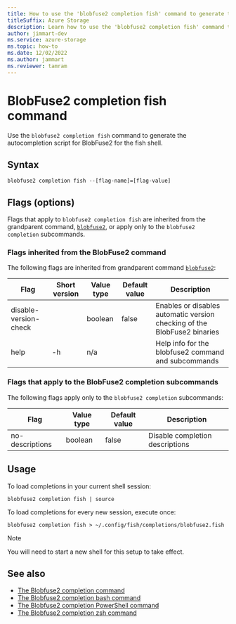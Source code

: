 ```yaml
---
title: How to use the 'blobfuse2 completion fish' command to generate the autocompletion script for BlobFuse2
titleSuffix: Azure Storage
description: Learn how to use the 'blobfuse2 completion fish' command to generate the autocompletion script for BlobFuse2.
author: jimmart-dev
ms.service: azure-storage
ms.topic: how-to
ms.date: 12/02/2022
ms.author: jammart
ms.reviewer: tamram
---
```


# BlobFuse2 completion fish command

Use the `blobfuse2 completion fish` command to generate the autocompletion script for BlobFuse2 for the fish shell.

## Syntax

`blobfuse2 completion fish --[flag-name]=[flag-value]`

## Flags (options)

Flags that apply to `blobfuse2 completion fish` are inherited from the grandparent command, [`blobfuse2`](blobfuse2-commands.md), or apply only to the `blobfuse2 completion` subcommands.

### Flags inherited from the BlobFuse2 command

The following flags are inherited from grandparent command [`blobfuse2`](blobfuse2-commands.md):

| Flag | Short version | Value type | Default value | Description |
|--|--|--|--|--|
| disable-version-check |    | boolean | false | Enables or disables automatic version checking of the BlobFuse2 binaries |
| help                  | -h | n/a     |       | Help info for the blobfuse2 command and subcommands                      |

### Flags that apply to the BlobFuse2 completion subcommands

The following flags apply only to the `blobfuse2 completion` subcommands:

| Flag | Value type | Default value | Description |
|--|--|--|--|
| no-descriptions | boolean | false | Disable completion descriptions |

## Usage

To load completions in your current shell session:

`blobfuse2 completion fish | source`

To load completions for every new session, execute once:

`blobfuse2 completion fish > ~/.config/fish/completions/blobfuse2.fish`

> [!NOTE]
> You will need to start a new shell for this setup to take effect.

## See also

- [The Blobfuse2 completion command](blobfuse2-commands-completion.md)
- [The Blobfuse2 completion bash command](blobfuse2-commands-completion-bash.md)
- [The Blobfuse2 completion PowerShell command](blobfuse2-commands-completion-powershell.md)
- [The Blobfuse2 completion zsh command](blobfuse2-commands-completion-zsh.md)
